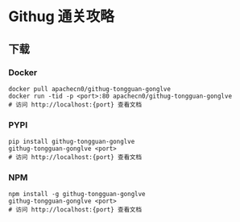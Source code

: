 # Githug 通关攻略

## 下载

### Docker

```
docker pull apachecn0/githug-tongguan-gonglve
docker run -tid -p <port>:80 apachecn0/githug-tongguan-gonglve
# 访问 http://localhost:{port} 查看文档
```

### PYPI

```
pip install githug-tongguan-gonglve
githug-tongguan-gonglve <port>
# 访问 http://localhost:{port} 查看文档
```

### NPM

```
npm install -g githug-tongguan-gonglve
githug-tongguan-gonglve <port>
# 访问 http://localhost:{port} 查看文档
```